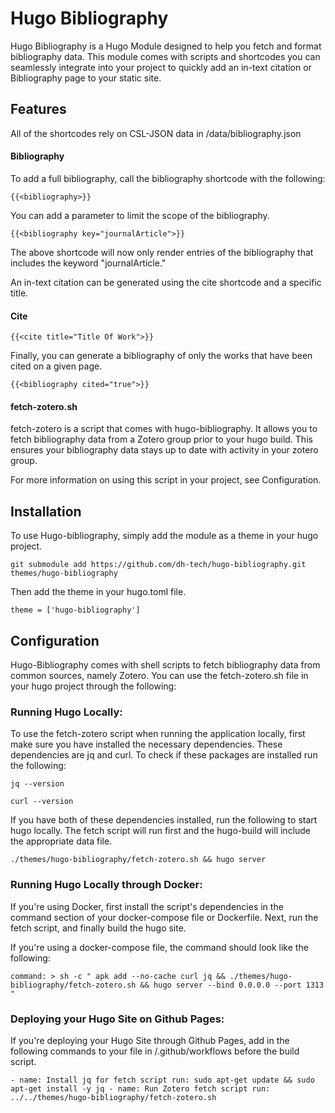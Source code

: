 # Hugo Bibliography

Hugo Bibliography is a Hugo Module designed to help you fetch and format bibliography data. This module comes with scripts and shortcodes you can seamlessly integrate into your project to quickly add an in-text citation or Bibliography page to your static site. 

## Features

All of the shortcodes rely on CSL-JSON data in /data/bibliography.json

#### Bibliography

To add a full bibliography, call the bibliography shortcode with the following:

`{{<bibliography>}}`

You can add a parameter to limit the scope of the bibliography.

`{{<bibliography key="journalArticle">}}`

The above shortcode will now only render entries of the bibliography that includes the keyword "journalArticle."

An in-text citation can be generated using the cite shortcode and a specific title.

#### Cite

`{{<cite title="Title Of Work">}}`

Finally, you can generate a bibliography of only the works that have been cited on a given page.

`{{<bibliography cited="true">}}`

#### fetch-zotero.sh

fetch-zotero is a script that comes with hugo-bibliography. It allows you to fetch bibliography data from a Zotero group prior to your hugo build. This ensures your bibliography data stays up to date with activity in your zotero group.

For more information on using this script in your project, see Configuration.

## Installation

To use Hugo-bibliography, simply add the module as a theme in your hugo project.

`git submodule add https://github.com/dh-tech/hugo-bibliography.git themes/hugo-bibliography`

Then add the theme in your hugo.toml file.

`theme = ['hugo-bibliography']`

## Configuration

Hugo-Bibliography comes with shell scripts to fetch bibliography data from common sources, namely Zotero. You can use the fetch-zotero.sh file in your hugo project through the following:

### Running Hugo Locally:

To use the fetch-zotero script when running the application locally, first make sure you have installed the necessary dependencies. These dependencies are jq and curl. To check if these packages are installed run the following:

`jq --version`

`curl --version`

If you have both of these dependencies installed, run the following to start hugo locally. The fetch script will run first and the hugo-build will include the appropriate data file.

`./themes/hugo-bibliography/fetch-zotero.sh && hugo server`

### Running Hugo Locally through Docker:

If you're using Docker, first install the script's dependencies in the command section of your docker-compose file or Dockerfile. Next, run the fetch script, and finally build the hugo site.

If you're using a docker-compose file, the command should look like the following:

`command: >
      sh -c "
        apk add --no-cache curl jq &&
        ./themes/hugo-bibliography/fetch-zotero.sh &&
        hugo server --bind 0.0.0.0 --port 1313
      "
`
### Deploying your Hugo Site on Github Pages:

If you're deploying your Hugo Site through Github Pages, add in the following commands to your file in /.github/workflows before the build script.

`- name: Install jq for fetch script
        run: sudo apt-get update && sudo apt-get install -y jq
      - name: Run Zotero fetch script
        run: ../../themes/hugo-bibliography/fetch-zotero.sh
`